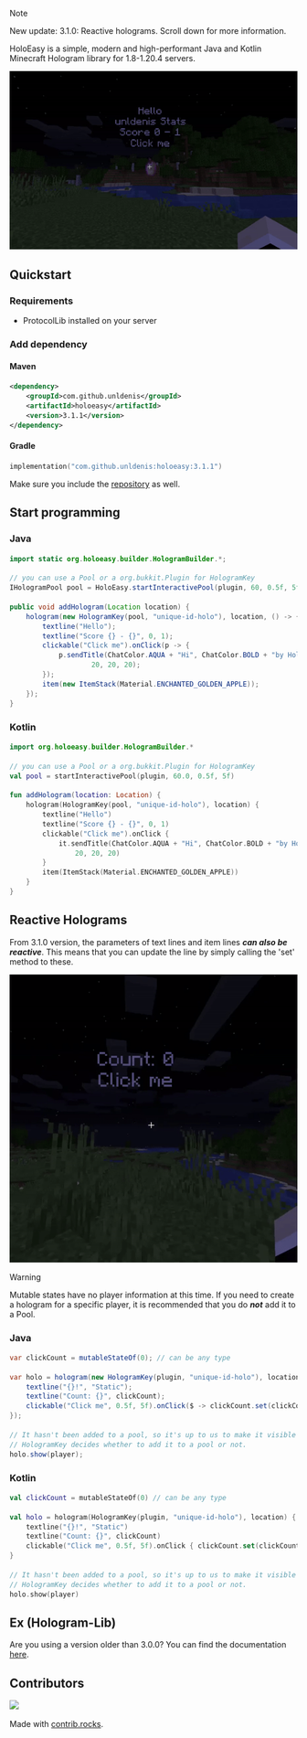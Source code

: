> [!NOTE]
> New update: 3.1.0: Reactive holograms. Scroll down for more information.

HoloEasy is a simple, modern and high-performant Java and Kotlin Minecraft Hologram library for 1.8-1.20.4 servers.

<p align="center">
  <img src="preview/gif.gif"  alt="holoeasy video"/>
</p>

## Quickstart

### Requirements 
* ProtocolLib installed on your server

### Add dependency
#### Maven

```xml
<dependency>
    <groupId>com.github.unldenis</groupId>
    <artifactId>holoeasy</artifactId>
    <version>3.1.1</version>
</dependency>
```

#### Gradle

```kotlin
implementation("com.github.unldenis:holoeasy:3.1.1")
```

Make sure you include the <a href="https://jitpack.io/">repository</a> as well.

## Start programming

### Java

```java
import static org.holoeasy.builder.HologramBuilder.*;

// you can use a Pool or a org.bukkit.Plugin for HologramKey
IHologramPool pool = HoloEasy.startInteractivePool(plugin, 60, 0.5f, 5f);

public void addHologram(Location location) {
    hologram(new HologramKey(pool, "unique-id-holo"), location, () -> {
        textline("Hello");
        textline("Score {} - {}", 0, 1);
        clickable("Click me").onClick(p -> {
            p.sendTitle(ChatColor.AQUA + "Hi", ChatColor.BOLD + "by HoloEasy",
                    20, 20, 20);
        });
        item(new ItemStack(Material.ENCHANTED_GOLDEN_APPLE));
    });
}
```

### Kotlin
```kotlin
import org.holoeasy.builder.HologramBuilder.*

// you can use a Pool or a org.bukkit.Plugin for HologramKey
val pool = startInteractivePool(plugin, 60.0, 0.5f, 5f)

fun addHologram(location: Location) {
    hologram(HologramKey(pool, "unique-id-holo"), location) {
        textline("Hello")
        textline("Score {} - {}", 0, 1)
        clickable("Click me").onClick {
            it.sendTitle(ChatColor.AQUA + "Hi", ChatColor.BOLD + "by HoloEasy",
                20, 20, 20)
        }
        item(ItemStack(Material.ENCHANTED_GOLDEN_APPLE))
    }
}
```

## Reactive Holograms
From 3.1.0 version, the parameters of text lines and item lines **_can also be reactive_**. This means that you can update the line by simply calling the 'set' method to these.

<p align="center">
  <img src="preview/state.gif"  alt="holoeasy state video"/>
</p>

> [!WARNING]
> Mutable states have no player information at this time. If you need to create a hologram for a specific player, it is recommended that you do **_not_** add it to a Pool.
### Java
```java
var clickCount = mutableStateOf(0); // can be any type

var holo = hologram(new HologramKey(plugin, "unique-id-holo"), location, () -> {
    textline("{}!", "Static");
    textline("Count: {}", clickCount);
    clickable("Click me", 0.5f, 5f).onClick($ -> clickCount.set(clickCount.get() + 1));
});

// It hasn't been added to a pool, so it's up to us to make it visible and hide it from players. It's better to use a pool because it's automatic and performs asynchronous operations.
// HologramKey decides whether to add it to a pool or not.
holo.show(player);
```

### Kotlin
```kotlin
val clickCount = mutableStateOf(0) // can be any type

val holo = hologram(HologramKey(plugin, "unique-id-holo"), location) {
    textline("{}!", "Static")
    textline("Count: {}", clickCount)
    clickable("Click me", 0.5f, 5f).onClick { clickCount.set(clickCount.get() + 1)}
}

// It hasn't been added to a pool, so it's up to us to make it visible and hide it from players. It's better to use a pool because it's automatic and performs asynchronous operations.
// HologramKey decides whether to add it to a pool or not.
holo.show(player)
```


## Ex (Hologram-Lib)
Are you using a version older than 3.0.0? You can find the documentation <a href="https://unldenis.github.io/hologramlib/">here</a>.

## Contributors

<a href="https://github.com/unldenis/holoeasy/graphs/contributors">
  <img src="https://contrib.rocks/image?repo=unldenis/holoeasy" />
</a>

Made with [contrib.rocks](https://contrib.rocks).
